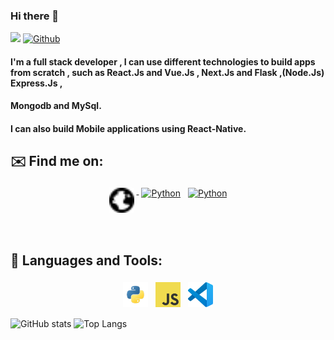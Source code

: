 ### Hi there 👋


![](https://visitor-badge.laobi.icu/badge?page_id=CharalambosIoannou.CharalambosIoannou)
[![Github](https://img.shields.io/github/followers/CharalambosIoannou?label=Follow&style=social)](https://github.com/azizmobarak)

#### I'm a full stack developer , I can use different technologies to build apps from scratch , such as React.Js and Vue.Js , Next.Js and Flask ,(Node.Js) Express.Js ,
#### Mongodb and MySql.
#### I can also build Mobile applications using React-Native.




## ✉️ Find me on:


<p align="center">
 <a href="https://amazing-tereshkova-5c28ef.netlify.app/" target="_blank" rel="noopener noreferrer"> <img src="https://raw.githubusercontent.com/iconic/open-iconic/master/svg/globe.svg" alt="Python" height="40" style="vertical-align:top; margin:4px"> </a>
 <a href="https://www.linkedin.com/in/aziz-mobarak-652758160/" target="_blank" rel="noopener noreferrer"> <img src="https://cdn.jsdelivr.net/npm/simple-icons@v3/icons/linkedin.svg" alt="Python" height="40" style="vertical-align:top; margin:4px"></a>
 <a href="aziz.mobarak.dev@gmail.com"> <img src="https://cdn.jsdelivr.net/npm/simple-icons@v3/icons/gmail.svg" alt="Python" height="40" style="vertical-align:top; margin:4px"></a>
</p>

<br />

## 🧰 Languages and Tools:
<p align="center">
<img src="https://raw.githubusercontent.com/github/explore/80688e429a7d4ef2fca1e82350fe8e3517d3494d/topics/python/python.png" alt="Python" height="40" style="vertical-align:top; margin:4px">
<img src="https://raw.githubusercontent.com/github/explore/80688e429a7d4ef2fca1e82350fe8e3517d3494d/topics/javascript/javascript.png" alt="Javascript" height="40" style="vertical-align:top; margin:4px">
<img src="https://raw.githubusercontent.com/github/explore/80688e429a7d4ef2fca1e82350fe8e3517d3494d/topics/visual-studio-code/visual-studio-code.png" alt="VS Code" height="40" style="vertical-align:top; margin:4px">
</p>


![GitHub stats](https://github-readme-stats.vercel.app/api?username=azizmobarak&show_icons=true&theme=tokyonight&count_private=true)
![Top Langs](https://github-readme-stats.vercel.app/api/top-langs/?username=azizmobarak&theme=tokyonight)
